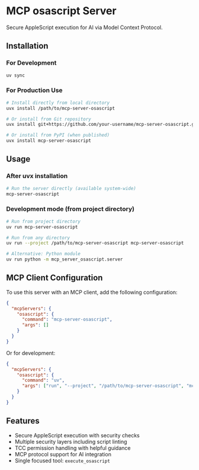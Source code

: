 # MCP osascript Server

Secure AppleScript execution for AI via Model Context Protocol.

## Installation

### For Development
```bash
uv sync
```

### For Production Use
```bash
# Install directly from local directory
uvx install /path/to/mcp-server-osascript

# Or install from Git repository
uvx install git+https://github.com/your-username/mcp-server-osascript.git

# Or install from PyPI (when published)
uvx install mcp-server-osascript
```

## Usage

### After uvx installation
```bash
# Run the server directly (available system-wide)
mcp-server-osascript
```

### Development mode (from project directory)
```bash
# Run from project directory
uv run mcp-server-osascript

# Run from any directory
uv run --project /path/to/mcp-server-osascript mcp-server-osascript

# Alternative: Python module
uv run python -m mcp_server_osascript.server
```

## MCP Client Configuration

To use this server with an MCP client, add the following configuration:

```json
{
  "mcpServers": {
    "osascript": {
      "command": "mcp-server-osascript",
      "args": []
    }
  }
}
```

Or for development:
```json
{
  "mcpServers": {
    "osascript": {
      "command": "uv",
      "args": ["run", "--project", "/path/to/mcp-server-osascript", "mcp-server-osascript"]
    }
  }
}
```

## Features

- Secure AppleScript execution with security checks
- Multiple security layers including script linting
- TCC permission handling with helpful guidance
- MCP protocol support for AI integration
- Single focused tool: `execute_osascript`